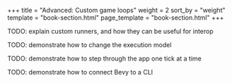 +++
title = "Advanced: Custom game loops"
weight = 2
sort_by = "weight"
template = "book-section.html"
page_template = "book-section.html"
+++

TODO: explain custom runners, and how they can be useful for interop

TODO: demonstrate how to change the execution model

TODO: demonstrate how to step through the app one tick at a time

TODO: demonstrate how to connect Bevy to a CLI
